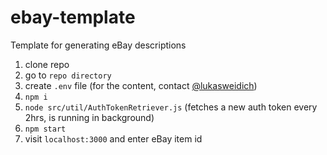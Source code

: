 # ebay-template
Template for generating eBay descriptions

1. clone repo
2. go to `repo directory`
3. create `.env` file (for the content, contact [@lukasweidich](https://github.com/lukasweidich))
4. `npm i`
5. `node src/util/AuthTokenRetriever.js` (fetches a new auth token every 2hrs, is running in background)
6. `npm start`
7. visit `localhost:3000` and enter eBay item id
